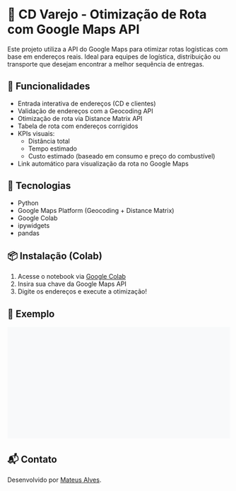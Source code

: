 # 🚛 CD Varejo - Otimização de Rota com Google Maps API

Este projeto utiliza a API do Google Maps para otimizar rotas logísticas com base em endereços reais. Ideal para equipes de logística, distribuição ou transporte que desejam encontrar a melhor sequência de entregas.

## 🧠 Funcionalidades

- Entrada interativa de endereços (CD e clientes)
- Validação de endereços com a Geocoding API
- Otimização de rota via Distance Matrix API
- Tabela de rota com endereços corrigidos
- KPIs visuais:
  - Distância total
  - Tempo estimado
  - Custo estimado (baseado em consumo e preço do combustível)
- Link automático para visualização da rota no Google Maps

## 🧪 Tecnologias

- Python
- Google Maps Platform (Geocoding + Distance Matrix)
- Google Colab
- ipywidgets
- pandas

## 📦 Instalação (Colab)

1. Acesse o notebook via [Google Colab](https://colab.research.google.com/)
2. Insira sua chave da Google Maps API
3. Digite os endereços e execute a otimização!

## 📌 Exemplo

<img src="exemplo_rota_google_maps.png" width="800">

## 📬 Contato

Desenvolvido por [Mateus Alves](https://www.linkedin.com/in/alvesmat/).  

